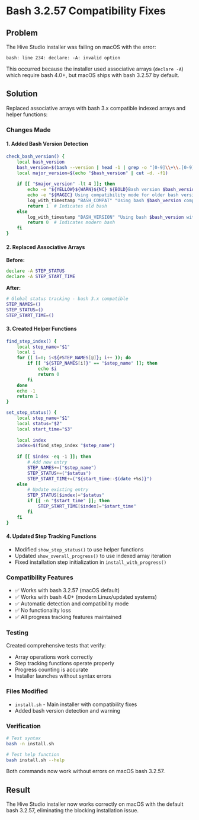 # Bash 3.2.57 Compatibility Fixes

## Problem
The Hive Studio installer was failing on macOS with the error:
```
bash: line 234: declare: -A: invalid option
```

This occurred because the installer used associative arrays (`declare -A`) which require bash 4.0+, but macOS ships with bash 3.2.57 by default.

## Solution
Replaced associative arrays with bash 3.x compatible indexed arrays and helper functions:

### Changes Made

#### 1. Added Bash Version Detection
```bash
check_bash_version() {
    local bash_version
    bash_version=$(bash --version | head -1 | grep -o "[0-9]\\+\\.[0-9]\\+" | head -1)
    local major_version=$(echo "$bash_version" | cut -d. -f1)
    
    if [[ "$major_version" -lt 4 ]]; then
        echo -e "${YELLOW}${WARN}${NC} ${BOLD}Bash version $bash_version detected (macOS default)${NC}"
        echo -e "${MAGIC} Using compatibility mode for older bash versions"
        log_with_timestamp "BASH_COMPAT" "Using bash $bash_version compatibility mode"
        return 1  # Indicates old bash
    else
        log_with_timestamp "BASH_VERSION" "Using bash $bash_version with full features"
        return 0  # Indicates modern bash
    fi
}
```

#### 2. Replaced Associative Arrays
**Before:**
```bash
declare -A STEP_STATUS
declare -A STEP_START_TIME
```

**After:**
```bash
# Global status tracking - bash 3.x compatible
STEP_NAMES=()
STEP_STATUS=()
STEP_START_TIME=()
```

#### 3. Created Helper Functions
```bash
find_step_index() {
    local step_name="$1"
    local i
    for (( i=0; i<${#STEP_NAMES[@]}; i++ )); do
        if [[ "${STEP_NAMES[i]}" == "$step_name" ]]; then
            echo $i
            return 0
        fi
    done
    echo -1
    return 1
}

set_step_status() {
    local step_name="$1"
    local status="$2"
    local start_time="$3"
    
    local index
    index=$(find_step_index "$step_name")
    
    if [[ $index -eq -1 ]]; then
        # Add new entry
        STEP_NAMES+=("$step_name")
        STEP_STATUS+=("$status")
        STEP_START_TIME+=("${start_time:-$(date +%s)}")
    else
        # Update existing entry
        STEP_STATUS[$index]="$status"
        if [[ -n "$start_time" ]]; then
            STEP_START_TIME[$index]="$start_time"
        fi
    fi
}
```

#### 4. Updated Step Tracking Functions
- Modified `show_step_status()` to use helper functions
- Updated `show_overall_progress()` to use indexed array iteration
- Fixed installation step initialization in `install_with_progress()`

### Compatibility Features
- ✅ Works with bash 3.2.57 (macOS default)
- ✅ Works with bash 4.0+ (modern Linux/updated systems)  
- ✅ Automatic detection and compatibility mode
- ✅ No functionality loss
- ✅ All progress tracking features maintained

### Testing
Created comprehensive tests that verify:
- Array operations work correctly
- Step tracking functions operate properly
- Progress counting is accurate
- Installer launches without syntax errors

### Files Modified
- `install.sh` - Main installer with compatibility fixes
- Added bash version detection and warning

### Verification
```bash
# Test syntax
bash -n install.sh

# Test help function
bash install.sh --help
```

Both commands now work without errors on macOS bash 3.2.57.

## Result
The Hive Studio installer now works correctly on macOS with the default bash 3.2.57, eliminating the blocking installation issue.